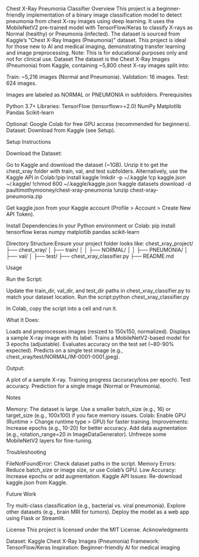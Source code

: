Chest X-Ray Pneumonia Classifier
Overview
This project is a beginner-friendly implementation of a binary image classification model to detect pneumonia from chest X-ray images using deep learning. It uses the MobileNetV2 pre-trained model with TensorFlow/Keras to classify X-rays as Normal (healthy) or Pneumonia (infected). The dataset is sourced from Kaggle’s "Chest X-Ray Images (Pneumonia)" dataset.
This project is ideal for those new to AI and medical imaging, demonstrating transfer learning and image preprocessing. Note: This is for educational purposes only and not for clinical use.
Dataset
The dataset is the Chest X-Ray Images (Pneumonia) from Kaggle, containing ~5,800 chest X-ray images split into:

Train: ~5,216 images (Normal and Pneumonia).
Validation: 16 images.
Test: 624 images.

Images are labeled as NORMAL or PNEUMONIA in subfolders.
Prerequisites

Python 3.7+
Libraries:
TensorFlow (tensorflow>=2.0)
NumPy
Matplotlib
Pandas
Scikit-learn


Optional: Google Colab for free GPU access (recommended for beginners).
Dataset: Download from Kaggle (see Setup).

Setup Instructions

Download the Dataset:

Go to Kaggle and download the dataset (~1GB).
Unzip it to get the chest_xray folder with train, val, and test subfolders.
Alternatively, use the Kaggle API in Colab:!pip install kaggle
!mkdir -p ~/.kaggle
!cp kaggle.json ~/.kaggle/
!chmod 600 ~/.kaggle/kaggle.json
!kaggle datasets download -d paultimothymooney/chest-xray-pneumonia
!unzip chest-xray-pneumonia.zip


Get kaggle.json from your Kaggle account (Profile > Account > Create New API Token).




Install Dependencies:In your Python environment or Colab:
pip install tensorflow keras numpy matplotlib pandas scikit-learn


Directory Structure:Ensure your project folder looks like:
chest_xray_project/
├── chest_xray/
│   ├── train/
│   │   ├── NORMAL/
│   │   ├── PNEUMONIA/
│   ├── val/
│   ├── test/
├── chest_xray_classifier.py
├── README.md



Usage

Run the Script:

Update the train_dir, val_dir, and test_dir paths in chest_xray_classifier.py to match your dataset location.
Run the script:python chest_xray_classifier.py


In Colab, copy the script into a cell and run it.


What It Does:

Loads and preprocesses images (resized to 150x150, normalized).
Displays a sample X-ray image with its label.
Trains a MobileNetV2-based model for 3 epochs (adjustable).
Evaluates accuracy on the test set (~80-90% expected).
Predicts on a single test image (e.g., chest_xray/test/NORMAL/IM-0001-0001.jpeg).


Output:

A plot of a sample X-ray.
Training progress (accuracy/loss per epoch).
Test accuracy.
Prediction for a single image (Normal or Pneumonia).



Notes

Memory: The dataset is large. Use a smaller batch_size (e.g., 16) or target_size (e.g., 100x100) if you face memory issues.
Colab: Enable GPU (Runtime > Change runtime type > GPU) for faster training.
Improvements:
Increase epochs (e.g., 10-20) for better accuracy.
Add data augmentation (e.g., rotation_range=20 in ImageDataGenerator).
Unfreeze some MobileNetV2 layers for fine-tuning.



Troubleshooting

FileNotFoundError: Check dataset paths in the script.
Memory Errors: Reduce batch_size or image size, or use Colab’s GPU.
Low Accuracy: Increase epochs or add augmentation.
Kaggle API Issues: Re-download kaggle.json from Kaggle.

Future Work

Try multi-class classification (e.g., bacterial vs. viral pneumonia).
Explore other datasets (e.g., brain MRI for tumors).
Deploy the model as a web app using Flask or Streamlit.

License
This project is licensed under the MIT License.
Acknowledgments

Dataset: Kaggle Chest X-Ray Images (Pneumonia)
Framework: TensorFlow/Keras
Inspiration: Beginner-friendly AI for medical imaging
